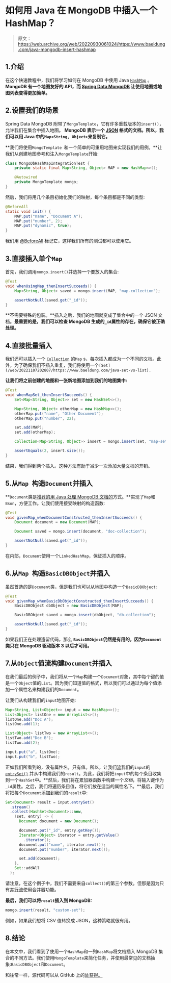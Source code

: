 # 如何用 Java 在 MongoDB 中插入一个 HashMap？

> 原文：<https://web.archive.org/web/20220930061024/https://www.baeldung.com/java-mongodb-insert-hashmap>

## 1.介绍

在这个快速教程中，我们将学习如何在 MongoDB 中使用 Java [`HashMap`](/web/20221107202807/https://www.baeldung.com/java-hashmap) 。 **MongoDB 有一个地图友好的 API，而 [Spring Data MongoDB](/web/20221107202807/https://www.baeldung.com/spring-data-mongodb-tutorial) 让使用地图或地图列表变得更加简单。**

## 2.设置我们的场景

Spring Data MongoDB 附带了`MongoTemplate`，它有许多重载版本的`insert()`，允许我们在集合中插入地图。 **MongoDB 表示一个 [JSON](/web/20221107202807/https://www.baeldung.com/java-json) 格式的文档。所以，我们可以用 Java 中的`Map<String, Object>`来复制它。**

**我们将使用`MongoTemplate `和一个简单的可重用地图来实现我们的用例。**让我们从创建地图参考和注入`MongoTemplate`开始:

```java
class MongoDbHashMapIntegrationTest {
    private static final Map<String, Object> MAP = new HashMap<>();

    @Autowired
    private MongoTemplate mongo;
}
```

然后，我们将用几个条目初始化我们的映射，每个条目都是不同的类型:

```java
@BeforeAll
static void init() {
    MAP.put("name", "Document A");
    MAP.put("number", 2);
    MAP.put("dynamic", true);
}
```

我们用 [@BeforeAll](/web/20221107202807/https://www.baeldung.com/junit-before-beforeclass-beforeeach-beforeall) 标记它，这样我们所有的测试都可以使用它。

## 3.直接插入单个`Map`

首先，我们调用`mongo.insert()`并选择一个要放入的集合:

```java
@Test
void whenUsingMap_thenInsertSucceeds() {
    Map<String, Object> saved = mongo.insert(MAP, "map-collection");

    assertNotNull(saved.get("_id"));
}
```

**不需要特殊的包装。**插入之后，我们的地图就变成了集合中的一个 JSON 文档。**最重要的是，我们可以检查 MongoDB 生成的`_id`属性的存在，确保它被正确处理。**

## 4.直接批量插入

我们还可以插入一个 [`Collection`](/web/20221107202807/https://www.baeldung.com/java-collections) 的`Map` s，每次插入都成为一个不同的文档。此外，为了确保我们不插入重复，我们将使用一个`[Set](/web/20221107202807/https://www.baeldung.com/java-set-vs-list).`

**让我们将之前创建的地图和一张新地图添加到我们的地图集中:**

```java
@Test
void whenMapSet_thenInsertSucceeds() {
    Set<Map<String, Object>> set = new HashSet<>();

    Map<String, Object> otherMap = new HashMap<>();
    otherMap.put("name", "Other Document");
    otherMap.put("number", 22);

    set.add(MAP);
    set.add(otherMap);

    Collection<Map<String, Object>> insert = mongo.insert(set, "map-set");

    assertEquals(2, insert.size());
}
```

结果，我们得到两个插入。这种方法有助于减少一次添加大量文档的开销。

## 5.从`Map `构造`Document`并插入

**`Document`类是[推荐的用 Java 处理 MongoDB 文档的](https://web.archive.org/web/20221107202807/https://www.mongodb.com/docs/drivers/java/sync/v4.3/fundamentals/data-formats/documents/#overview)方式。**实现了`Map`和`Bson`，方便工作。让我们使用接受映射的构造函数:

```java
@Test
void givenMap_whenDocumentConstructed_thenInsertSucceeds() {
    Document document = new Document(MAP);

    Document saved = mongo.insert(document, "doc-collection");

    assertNotNull(saved.get("_id"));
}
```

在内部，`Document`使用一个`LinkedHashMap`，保证插入的顺序。

## 6.从`Map `构造`BasicDBObject`并插入

虽然首选的是`Document`类，但是我们也可以从地图中构造一个`BasicDBObject`:

```java
@Test
void givenMap_whenBasicDbObjectConstructed_thenInsertSucceeds() {
    BasicDBObject dbObject = new BasicDBObject(MAP);

    BasicDBObject saved = mongo.insert(dbObject, "db-collection");

    assertNotNull(saved.get("_id"));
}
```

如果我们正在处理遗留代码，那么 **`BasicDBObject`仍然是有用的，因为`Document`类只在 MongoDB 驱动版本 3 以后才可用。**

## 7.从`Object`值流构建`Document`并插入

在我们最后的例子中，我们将从一个`Map`构建一个`Document`对象，其中每个键的值是一个`Object`值的`List`。因为我们知道值的格式，所以我们可以通过为每个值添加一个属性名来构建我们的`Document`。

让我们从构建我们的`input`地图开始:

```java
Map<String, List<Object>> input = new HashMap<>();
List<Object> listOne = new ArrayList<>();
listOne.add("Doc A");
listOne.add(1);

List<Object> listTwo = new ArrayList<>();
listTwo.add("Doc B");
listTwo.add(2);

input.put("a", listOne);
input.put("b", listTwo);
```

正如我们所看到的，没有属性名，只有值。所以，让我们[流](/web/20221107202807/https://www.baeldung.com/java-streams)我们的`input`的 [`entrySet()`](/web/20221107202807/https://www.baeldung.com/java-map-entries-methods) 并从中构建我们的`result`。为此，我们将把`input`中的每个条目收集到一个`HashSet`中。**然后，我们将在累加器函数中构建一个*文档*，将输入键作为`_id`属性。之后，我们将遍历条目值，将它们放在适当的属性名下。**最后，我们将把每个`Document`添加到我们的`result`中:

```java
Set<Document> result = input.entrySet()
  .stream()
  .collect(HashSet<Document>::new, 
    (set, entry) -> {
      Document document = new Document();

      document.put("_id", entry.getKey());
      Iterator<Object> iterator = entry.getValue()
        .iterator();
      document.put("name", iterator.next());
      document.put("number", iterator.next());

      set.add(document);
    }, 
    Set::addAll
  );
```

请注意，在这个例子中，我们不需要来自`collect()`的第三个参数。但那是因为只有[并行流](/web/20221107202807/https://www.baeldung.com/java-when-to-use-parallel-stream)使用合并器功能。

**最后，我们可以将`result`插入到 MongoDB:**

```java
mongo.insert(result, "custom-set");
```

例如，如果我们想将 CSV 值转换成 JSON，这种策略就很有用。

## 8.结论

在本文中，我们看到了使用一个`HashMap`和一列`HashMap`将文档插入 MongoDB 集合的不同方法。我们使用`MongoTemplate`来简化任务，并使用最常见的文档抽象:`BasicDBObject`和`Document`。

和往常一样，源代码可以从 GitHub 上的[处获得。](https://web.archive.org/web/20221107202807/https://github.com/eugenp/tutorials/tree/master//persistence-modules/spring-boot-persistence-mongodb-3)
